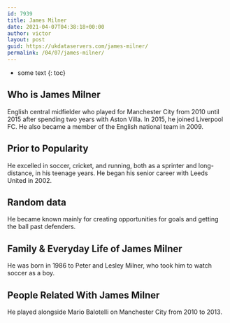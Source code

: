 ```yaml
---
id: 7939
title: James Milner
date: 2021-04-07T04:38:18+00:00
author: victor
layout: post
guid: https://ukdataservers.com/james-milner/
permalink: /04/07/james-milner/
---
```


* some text
{: toc}


## Who is James Milner



English central midfielder who played for Manchester City from 2010 until 2015 after spending two years with Aston Villa. In 2015, he joined Liverpool FC. He also became a member of the English national team in 2009.

                
                
                
## Prior to Popularity



He excelled in soccer, cricket, and running, both as a sprinter and long-distance, in his teenage years. He began his senior career with Leeds United in 2002.

                
                
                
## Random data



He became known mainly for creating opportunities for goals and getting the ball past defenders.

                
                
                
## Family & Everyday Life of James Milner



He was born in 1986 to Peter and Lesley Milner, who took him to watch soccer as a boy.

                
                
                
## People Related With James Milner



He played alongside Mario Balotelli on Manchester City from 2010 to 2013.

                
              
            
          
          
          
